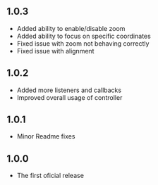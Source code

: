 ## 1.0.3
- Added ability to enable/disable zoom
- Added ability to focus on specific coordinates
- Fixed issue with zoom not behaving correctly
- Fixed issue with alignment

## 1.0.2
- Added more listeners and callbacks
- Improved overall usage of controller
  
## 1.0.1
- Minor Readme fixes

## 1.0.0
- The first oficial release
